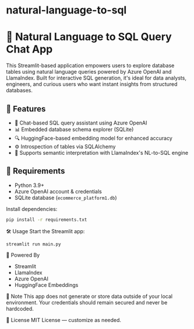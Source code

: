 # natural-language-to-sql

# 🧠 Natural Language to SQL Query Chat App

This Streamlit-based application empowers users to explore database tables using natural language queries powered by Azure OpenAI and LlamaIndex. Built for interactive SQL generation, it's ideal for data analysts, engineers, and curious users who want instant insights from structured databases.

## 🚀 Features

- 💬 Chat-based SQL query assistant using Azure OpenAI
- 📊 Embedded database schema explorer (SQLite)
- 🔍 HuggingFace-based embedding model for enhanced accuracy
- ⚙️ Introspection of tables via SQLAlchemy
- 🧠 Supports semantic interpretation with LlamaIndex's NL-to-SQL engine

## 🔧 Requirements

- Python 3.9+
- Azure OpenAI account & credentials
- SQLite database (`ecommerce_platform1.db`)

Install dependencies:

```bash
pip install -r requirements.txt
```

🛠️ Usage
Start the Streamlit app:

```
streamlit run main.py

```

🧩 Powered By
- Streamlit
- LlamaIndex
- Azure OpenAI
- HuggingFace Embeddings


🔐 Note
This app does not generate or store data outside of your local environment. Your credentials should remain secured and never be hardcoded.


📄 License
MIT License — customize as needed.
